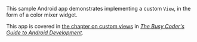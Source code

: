 This sample Android app demonstrates
implementing a custom `View`, in the form of a color mixer widget.

This app is covered in 
[the chapter on custom views](https://commonsware.com/Android/previews/crafting-your-own-views)
in [*The Busy Coder's Guide to Android Development*](https://commonsware.com/Android/).

